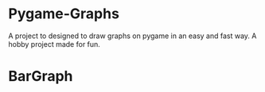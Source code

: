 # Pygame-Graphs
A project to designed to draw graphs on pygame in an easy and fast way. A hobby project made for fun.

# BarGraph
